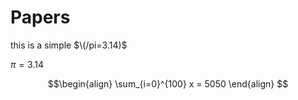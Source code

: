 # Papers
this is a simple $\\(/pi=3.14\)\$

$\pi=3.14$

$$\begin{align}
\sum_{i=0}^{100} x = 5050
\end{align}
$$


